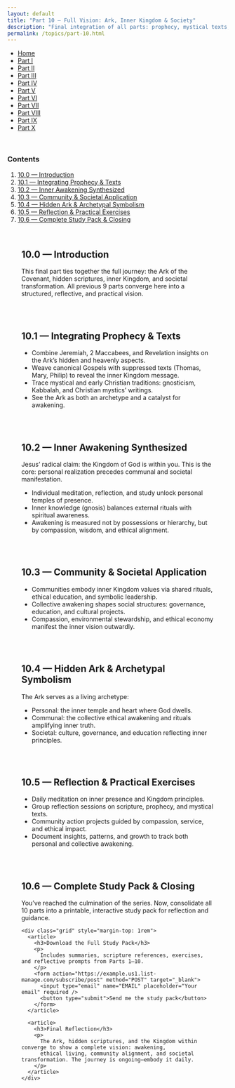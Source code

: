 ```yaml
---
layout: default
title: "Part 10 — Full Vision: Ark, Inner Kingdom & Society"
description: "Final integration of all parts: prophecy, mystical texts, inner awakening, and societal transformation. Includes downloadable study pack."
permalink: /topics/part-10.html
---
```


  <nav>
    <ul>
      <li><a href="../index.html">Home</a></li>
      <li><a href="part-1.html">Part I</a></li>
      <li><a href="part-2.html">Part II</a></li>
      <li><a href="part-3.html">Part III</a></li>
      <li><a href="part-4.html">Part IV</a></li>
      <li><a href="part-5.html">Part V</a></li>
      <li><a href="part-6.html">Part VI</a></li>
      <li><a href="part-7.html">Part VII</a></li>
      <li><a href="part-8.html">Part VIII</a></li>
      <li><a href="part-9.html">Part IX</a></li>
      <li><a class="active" href="part-10.html">Part X</a></li>
    </ul>
  </nav>
</header>

<main>
  <nav aria-label="Table of contents" class="grid" style="padding-top: 1rem">
    <article>
      <h3>Contents</h3>
      <ol>
        <li><a href="#vision-intro">10.0 — Introduction</a></li>
        <li><a href="#integration-texts">10.1 — Integrating Prophecy & Texts</a></li>
        <li><a href="#inner-awakening">10.2 — Inner Awakening Synthesized</a></li>
        <li><a href="#community-society">10.3 — Community & Societal Application</a></li>
        <li><a href="#hidden-ark-symbolism">10.4 — Hidden Ark & Archetypal Symbolism</a></li>
        <li><a href="#reflection-practice">10.5 — Reflection & Practical Exercises</a></li>
        <li><a href="#download-study">10.6 — Complete Study Pack & Closing</a></li>
      </ol>
    </article>
  </nav>

  <!-- 10.0 -->
  <section id="vision-intro" class="content" style="padding: 1rem 2rem">
    <h2>10.0 — Introduction</h2>
    <p>
      This final part ties together the full journey: the Ark of the Covenant, hidden scriptures,
      inner Kingdom, and societal transformation. All previous 9 parts converge here into a structured,
      reflective, and practical vision.
    </p>
  </section>

  <!-- 10.1 -->
  <section id="integration-texts" class="content" style="padding: 1rem 2rem">
    <h2>10.1 — Integrating Prophecy & Texts</h2>
    <ul>
      <li>Combine Jeremiah, 2 Maccabees, and Revelation insights on the Ark’s hidden and heavenly aspects.</li>
      <li>Weave canonical Gospels with suppressed texts (Thomas, Mary, Philip) to reveal the inner Kingdom message.</li>
      <li>Trace mystical and early Christian traditions: gnosticism, Kabbalah, and Christian mystics’ writings.</li>
      <li>See the Ark as both an archetype and a catalyst for awakening.</li>
    </ul>
  </section>

  <!-- 10.2 -->
  <section id="inner-awakening" class="content" style="padding: 1rem 2rem">
    <h2>10.2 — Inner Awakening Synthesized</h2>
    <div class="highlight">
      <p>
        Jesus’ radical claim: the Kingdom of God is within you. This is the
        core: personal realization precedes communal and societal manifestation.
      </p>
    </div>
    <ul>
      <li>Individual meditation, reflection, and study unlock personal temples of presence.</li>
      <li>Inner knowledge (gnosis) balances external rituals with spiritual awareness.</li>
      <li>Awakening is measured not by possessions or hierarchy, but by compassion, wisdom, and ethical alignment.</li>
    </ul>
  </section>

  <!-- 10.3 -->
  <section id="community-society" class="content" style="padding: 1rem 2rem">
    <h2>10.3 — Community & Societal Application</h2>
    <ul>
      <li>Communities embody inner Kingdom values via shared rituals, ethical education, and symbolic leadership.</li>
      <li>Collective awakening shapes social structures: governance, education, and cultural projects.</li>
      <li>Compassion, environmental stewardship, and ethical economy manifest the inner vision outwardly.</li>
    </ul>
  </section>

  <!-- 10.4 -->
  <section id="hidden-ark-symbolism" class="content" style="padding: 1rem 2rem">
    <h2>10.4 — Hidden Ark & Archetypal Symbolism</h2>
    <p>The Ark serves as a living archetype:</p>
    <ul>
      <li>Personal: the inner temple and heart where God dwells.</li>
      <li>Communal: the collective ethical awakening and rituals amplifying inner truth.</li>
      <li>Societal: culture, governance, and education reflecting inner principles.</li>
    </ul>
  </section>

  <!-- 10.5 -->
  <section id="reflection-practice" class="content" style="padding: 1rem 2rem">
    <h2>10.5 — Reflection & Practical Exercises</h2>
    <ul>
      <li>Daily meditation on inner presence and Kingdom principles.</li>
      <li>Group reflection sessions on scripture, prophecy, and mystical texts.</li>
      <li>Community action projects guided by compassion, service, and ethical impact.</li>
      <li>Document insights, patterns, and growth to track both personal and collective awakening.</li>
    </ul>
  </section>

  <!-- 10.6 -->
  <section id="download-study" class="content" style="padding: 1rem 2rem">
    <h2>10.6 — Complete Study Pack & Closing</h2>
    <p>
      You’ve reached the culmination of the series. Now, consolidate all 10 parts into a printable,
      interactive study pack for reflection and guidance.
    </p>

    <div class="grid" style="margin-top: 1rem">
      <article>
        <h3>Download the Full Study Pack</h3>
        <p>
          Includes summaries, scripture references, exercises, and reflective prompts from Parts 1–10.
        </p>
        <form action="https://example.us1.list-manage.com/subscribe/post" method="POST" target="_blank">
          <input type="email" name="EMAIL" placeholder="Your email" required />
          <button type="submit">Send me the study pack</button>
        </form>
      </article>

      <article>
        <h3>Final Reflection</h3>
        <p>
          The Ark, hidden scriptures, and the Kingdom within converge to show a complete vision: awakening,
          ethical living, community alignment, and societal transformation. The journey is ongoing—embody it daily.
        </p>
      </article>
    </div>

  </section>
</main>
